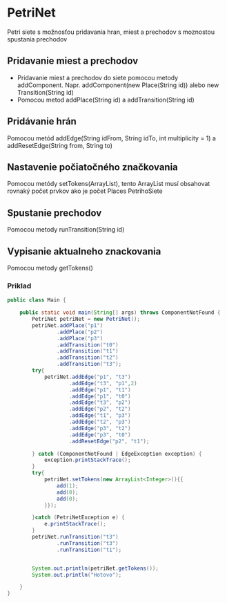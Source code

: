 # PetriNet
Petri siete s možnosťou pridavania hran, miest a prechodov s moznostou spustania prechodov

## Pridavanie miest a prechodov
* Pridavanie miest a prechodov do siete pomocou metody addComponent.
Napr. addComponent(new Place(String id)) alebo new Transition(String id)
* Pomocou metod addPlace(String id) a addTransition(String id)

## Pridávanie hrán
Pomocou metód addEdge(String idFrom, String idTo, int multiplicity = 1) a addResetEdge(String from, String to)


## Nastavenie počiatočného značkovania
Pomocou metódy setTokens(ArrayList<Integer>), tento ArrayList musí obsahovat rovnaký počet prvkov ako je počet Places PetrihoSiete


## Spustanie prechodov
Pomocou metody runTransition(String id)

## Vypisanie aktualneho znackovania
Pomocou metody getTokens()

### Priklad
```java
public class Main {

    public static void main(String[] args) throws ComponentNotFound {
        PetriNet petriNet = new PetriNet();
        petriNet.addPlace("p1")
                .addPlace("p2")
                .addPlace("p3")
                .addTransition("t0")
                .addTransition("t1")
                .addTransition("t2")
                .addTransition("t3");
        try{
            petriNet.addEdge("p1", "t3")
                    .addEdge("t3", "p1",2)
                    .addEdge("p1", "t1")
                    .addEdge("p1", "t0")
                    .addEdge("t3", "p2")
                    .addEdge("p2", "t2")
                    .addEdge("t1", "p3")
                    .addEdge("t2", "p3")
                    .addEdge("p3", "t2")
                    .addEdge("p3", "t0")
                    .addResetEdge("p2", "t1");

        } catch (ComponentNotFound | EdgeException exception) {
            exception.printStackTrace();
        }
        try{
            petriNet.setTokens(new ArrayList<Integer>(){{
                add(1);
                add(0);
                add(0);
            }});

        }catch (PetriNetException e) {
            e.printStackTrace();
        }
        petriNet.runTransition("t3")
                .runTransition("t3")
                .runTransition("t1");


        System.out.println(petriNet.getTokens());
        System.out.println("Hotovo");

    }
}


```
